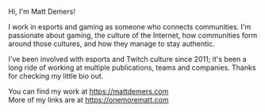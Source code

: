Hi, I'm Matt Demers!

I work in esports and gaming as someone who connects communities. I'm passionate about gaming, the culture of the Internet, how communities form around those cultures, and how they manage to stay authentic. 

I've been involved with esports and Twitch culture since 2011; it's been a long ride of working at multiple publications, teams and companies. Thanks for checking my little bio out.

You can find my work at https://mattdemers.com<br >
More of my links are at https://onemorematt.com
